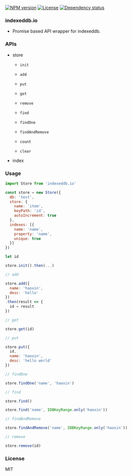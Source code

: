 
[![NPM version][npm-img]][npm-url]
[![License][license-img]][license-url]
[![Dependency status][david-img]][david-url]

### indexeddb.io

* Promise based API wrapper for indexeddb.

### APIs

* store
  - `init`

  - `add`
  - `put`
  - `get`
  - `remove`

  - `find`
  - `findOne`
  - `findAndRemove`

  - `count`
  - `clear`

* index

### Usage

```js
import Store from 'indexeddb.io'

const store = new Store({
  db: 'test',
  store: {
    name: 'item',
    keyPath: 'id',
    autoIncrement: true
  },
  indexes: [{
    name: 'name',
    property: 'name',
    unique: true
  }]
})

let id

store.init().then(...)

// add

store.add({
  name: 'haoxin',
  desc: 'hello'
})
.then(result => {
  id = result
})

// get

store.get(id)

// put

store.put({
  id,
  name: 'haoxin',
  desc: 'hello world'
})

// findOne

store.findOne('name', 'haoxin')

// find

store.find()

store.find('name', IDBKeyRange.only('haoxin'))

// findAndRemove

store.findAndRemove('name', IDBKeyRange.only('haoxin'))

// remove

store.remove(id)
```

### License
MIT

[npm-img]: https://img.shields.io/npm/v/indexeddb.io.svg?style=flat-square
[npm-url]: https://npmjs.org/package/indexeddb.io
[travis-img]: https://img.shields.io/travis/coderhaoxin/indexeddb.io.svg?style=flat-square
[travis-url]: https://travis-ci.org/coderhaoxin/indexeddb.io
[license-img]: https://img.shields.io/badge/license-MIT-green.svg?style=flat-square
[license-url]: http://opensource.org/licenses/MIT
[david-img]: https://img.shields.io/david/coderhaoxin/indexeddb.io.svg?style=flat-square
[david-url]: https://david-dm.org/coderhaoxin/indexeddb.io
